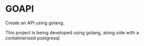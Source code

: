 # GOAPI
Create an API using golang.
<p>This project is being developed using golang, along side with a contatinerized postgresql</p>

